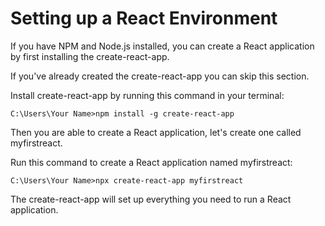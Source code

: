 # Setting up a React Environment
If you have NPM and Node.js installed, you can create a React application by first installing the create-react-app.

If you've already created the create-react-app you can skip this section.

Install create-react-app by running this command in your terminal:
```text
C:\Users\Your Name>npm install -g create-react-app
```
Then you are able to create a React application, let's create one called myfirstreact.

Run this command to create a React application named myfirstreact:
```text
C:\Users\Your Name>npx create-react-app myfirstreact
```` 

The create-react-app will set up everything you need to run a React application.